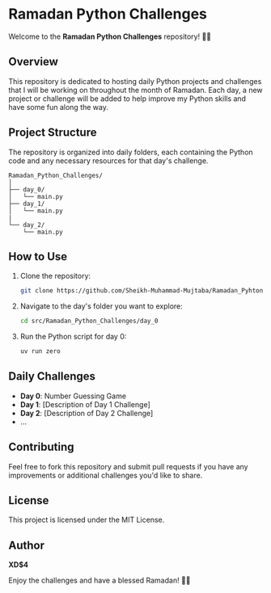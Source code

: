 # Ramadan Python Challenges

Welcome to the **Ramadan Python Challenges** repository! 🌙✨

## Overview

This repository is dedicated to hosting daily Python projects and challenges that I will be working on throughout the month of Ramadan. Each day, a new project or challenge will be added to help improve my Python skills and have some fun along the way.

## Project Structure

The repository is organized into daily folders, each containing the Python code and any necessary resources for that day's challenge.

```
Ramadan_Python_Challenges/
│
├── day_0/
│   └── main.py
├── day_1/
│   └── main.py
|
└── day_2/
    └── main.py

```

## How to Use

1. Clone the repository:
    ```bash
    git clone https://github.com/Sheikh-Muhammad-Mujtaba/Ramadan_Pyhton-Challenges.git
    ```

2. Navigate to the day's folder you want to explore:
    ```bash
    cd src/Ramadan_Python_Challenges/day_0
    ```

3. Run the Python script for day 0:
    ```bash
    uv run zero
    ```

## Daily Challenges

- **Day 0**: Number Guessing Game
- **Day 1**: [Description of Day 1 Challenge]
- **Day 2**: [Description of Day 2 Challenge]
- ...

## Contributing

Feel free to fork this repository and submit pull requests if you have any improvements or additional challenges you'd like to share.

## License

This project is licensed under the MIT License.

## Author

**XD$4**

Enjoy the challenges and have a blessed Ramadan! 🌙✨